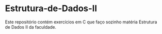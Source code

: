 # Estrutura-de-Dados-II
Este repositório contém exercícios em C que faço sozinho matéria Estrutura de Dados II da faculdade. 

